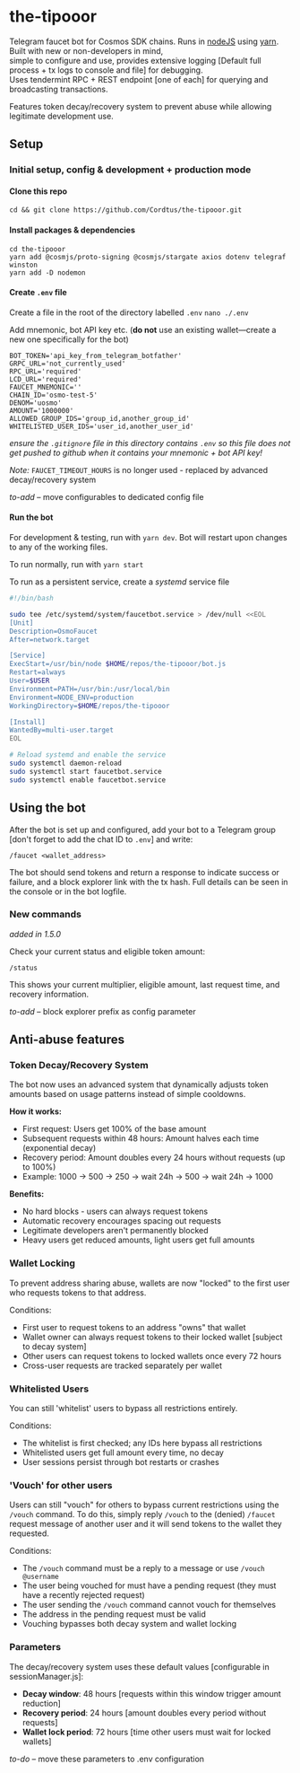 # the-tipooor

Telegram faucet bot for Cosmos SDK chains. Runs in [nodeJS](https://nodejs.org/en) using [yarn](https://yarnpkg.com/). Built with new or non-developers in mind,  
simple to configure and use, provides extensive logging [Default full process + tx logs to console and file] for debugging.  
Uses tendermint RPC + REST endpoint [one of each] for querying and broadcasting transactions.

Features token decay/recovery system to prevent abuse while allowing legitimate development use.

## Setup

### Initial setup, config & development + production mode

#### Clone this repo

```shell
cd && git clone https://github.com/Cordtus/the-tipooor.git
````

#### Install packages & dependencies

```shell
cd the-tipooor
yarn add @cosmjs/proto-signing @cosmjs/stargate axios dotenv telegraf winston
yarn add -D nodemon
```

#### Create `.env` file

Create a file in the root of the directory labelled `.env`
`nano ./.env`

Add mnemonic, bot API key etc.
(**do not** use an existing wallet—create a new one specifically for the bot)

```shell
BOT_TOKEN='api_key_from_telegram_botfather'
GRPC_URL='not_currently_used'
RPC_URL='required'
LCD_URL='required'
FAUCET_MNEMONIC=''
CHAIN_ID='osmo-test-5'
DENOM='uosmo'
AMOUNT='1000000'
ALLOWED_GROUP_IDS='group_id,another_group_id'
WHITELISTED_USER_IDS='user_id,another_user_id'
```

*ensure the `.gitignore` file in this directory contains `.env` so this file does not get pushed to github when it contains your mnemonic + bot API key!*

*Note:* `FAUCET_TIMEOUT_HOURS` is no longer used - replaced by advanced decay/recovery system

*to-add* – move configurables to dedicated config file

#### Run the bot

For development & testing, run with `yarn dev`.
Bot will restart upon changes to any of the working files.

To run normally, run with `yarn start`

To run as a persistent service, create a *systemd* service file

```bash
#!/bin/bash

sudo tee /etc/systemd/system/faucetbot.service > /dev/null <<EOL
[Unit]
Description=OsmoFaucet
After=network.target

[Service]
ExecStart=/usr/bin/node $HOME/repos/the-tipooor/bot.js
Restart=always
User=$USER
Environment=PATH=/usr/bin:/usr/local/bin
Environment=NODE_ENV=production
WorkingDirectory=$HOME/repos/the-tipooor

[Install]
WantedBy=multi-user.target
EOL

# Reload systemd and enable the service
sudo systemctl daemon-reload
sudo systemctl start faucetbot.service
sudo systemctl enable faucetbot.service
```

## Using the bot

After the bot is set up and configured, add your bot to a Telegram group \[don't forget to add the chat ID to `.env`] and write:

```text
/faucet <wallet_address>
```

The bot should send tokens and return a response to indicate success or failure, and a block explorer link with the tx hash. Full details can be seen in the console or in the bot logfile.

### New commands

*added in 1.5.0*

Check your current status and eligible token amount:

```text
/status
```

This shows your current multiplier, eligible amount, last request time, and recovery information.

*to-add* – block explorer prefix as config parameter

## Anti-abuse features

### Token Decay/Recovery System

The bot now uses an advanced system that dynamically adjusts token amounts based on usage patterns instead of simple cooldowns.

**How it works:**
* First request: Users get 100% of the base amount
* Subsequent requests within 48 hours: Amount halves each time (exponential decay)
* Recovery period: Amount doubles every 24 hours without requests (up to 100%)
* Example: 1000 → 500 → 250 → wait 24h → 500 → wait 24h → 1000

**Benefits:**
* No hard blocks - users can always request tokens
* Automatic recovery encourages spacing out requests
* Legitimate developers aren't permanently blocked
* Heavy users get reduced amounts, light users get full amounts

### Wallet Locking

To prevent address sharing abuse, wallets are now "locked" to the first user who requests tokens to that address.

Conditions:
* First user to request tokens to an address "owns" that wallet
* Wallet owner can always request tokens to their locked wallet \[subject to decay system]
* Other users can request tokens to locked wallets once every 72 hours
* Cross-user requests are tracked separately per wallet

### Whitelisted Users

You can still 'whitelist' users to bypass all restrictions entirely.

Conditions:
* The whitelist is first checked; any IDs here bypass all restrictions
* Whitelisted users get full amount every time, no decay
* User sessions persist through bot restarts or crashes

### 'Vouch' for other users

Users can still "vouch" for others to bypass current restrictions using the `/vouch` command.
To do this, simply reply `/vouch` to the (denied) `/faucet` request message of another user and it will send tokens to the wallet they requested.

Conditions:
* The `/vouch` command must be a reply to a message or use `/vouch @username`
* The user being vouched for must have a pending request (they must have a recently rejected request)
* The user sending the `/vouch` command cannot vouch for themselves
* The address in the pending request must be valid
* Vouching bypasses both decay system and wallet locking

### Parameters

The decay/recovery system uses these default values \[configurable in sessionManager.js]:
* **Decay window**: 48 hours \[requests within this window trigger amount reduction]
* **Recovery period**: 24 hours \[amount doubles every period without requests]
* **Wallet lock period**: 72 hours \[time other users must wait for locked wallets]

*to-do* – move these parameters to .env configuration
